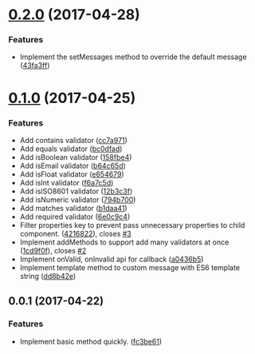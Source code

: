 <a name="0.2.0"></a>
# [0.2.0](https://github.com/jessy1092/valle/compare/v0.1.0...v0.2.0) (2017-04-28)


### Features

* Implement the setMessages method to override the default message ([43fa3ff](https://github.com/jessy1092/valle/commit/43fa3ff))



<a name="0.1.0"></a>
# [0.1.0](https://github.com/jessy1092/valle/compare/v0.0.1...v0.1.0) (2017-04-25)


### Features

* Add contains validator ([cc7a971](https://github.com/jessy1092/valle/commit/cc7a971))
* Add equals validator ([bc0dfad](https://github.com/jessy1092/valle/commit/bc0dfad))
* Add isBoolean validator ([158fbe4](https://github.com/jessy1092/valle/commit/158fbe4))
* Add isEmail validator ([b64c65d](https://github.com/jessy1092/valle/commit/b64c65d))
* Add isFloat validator ([e654679](https://github.com/jessy1092/valle/commit/e654679))
* Add isInt validator ([f6a7c5d](https://github.com/jessy1092/valle/commit/f6a7c5d))
* Add isISO8601 validator ([12b3c3f](https://github.com/jessy1092/valle/commit/12b3c3f))
* Add isNumeric validator ([794b700](https://github.com/jessy1092/valle/commit/794b700))
* Add matches validator ([b1daa41](https://github.com/jessy1092/valle/commit/b1daa41))
* Add required validator ([6e0c9c4](https://github.com/jessy1092/valle/commit/6e0c9c4))
* Filter properties key to prevent pass unnecessary properties to child component. ([4216822](https://github.com/jessy1092/valle/commit/4216822)), closes [#3](https://github.com/jessy1092/valle/issues/3)
* Implement addMethods to support add many validators at once ([1cd9f0f](https://github.com/jessy1092/valle/commit/1cd9f0f)), closes [#2](https://github.com/jessy1092/valle/issues/2)
* Implement onValid, onInvalid api for callback ([a0436b5](https://github.com/jessy1092/valle/commit/a0436b5))
* Implement template method to custom message with ES6 template string ([dd8b42e](https://github.com/jessy1092/valle/commit/dd8b42e))



<a name="0.0.1"></a>
## 0.0.1 (2017-04-22)


### Features

* Implement basic method quickly. ([fc3be61](https://github.com/jessy1092/valle/commit/fc3be61))



